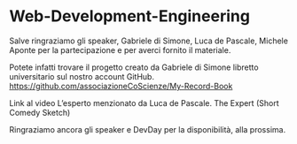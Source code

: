 # Web-Development-Engineering


Salve ringraziamo gli speaker, Gabriele di Simone, Luca de Pascale, Michele Aponte per la partecipazione e per averci fornito il materiale.

Potete infatti trovare il progetto creato da Gabriele di Simone libretto universitario sul nostro account GitHub.
https://github.com/associazioneCoScienze/My-Record-Book


Link al video L’esperto menzionato da Luca de Pascale.
The Expert (Short Comedy Sketch)


Ringraziamo ancora gli speaker e DevDay per la disponibilità, alla prossima.
